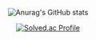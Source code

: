 <div align=center>

![Anurag's GitHub stats](https://github-readme-stats.vercel.app/api?username=gengminy&show_icons=true&theme=dark)

[![Solved.ac Profile](http://mazassumnida.wtf/api/v2/generate_badge?boj=kls1998)](https://solved.ac/kls1998/)

</div>
